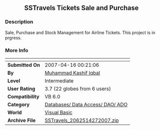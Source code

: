 ﻿<div align="center">

## SSTravels Tickets Sale and Purchase


</div>

### Description

Sale, Purchase and Stock Management for Airline Tickets. This project is in prgress.
 
### More Info
 


<span>             |<span>
---                |---
**Submitted On**   |2007-04-16 00:21:06
**By**             |[Muhammad Kashif Iqbal](https://github.com/Planet-Source-Code/PSCIndex/blob/master/ByAuthor/muhammad-kashif-iqbal.md)
**Level**          |Intermediate
**User Rating**    |3.7 (22 globes from 6 users)
**Compatibility**  |VB 6\.0
**Category**       |[Databases/ Data Access/ DAO/ ADO](https://github.com/Planet-Source-Code/PSCIndex/blob/master/ByCategory/databases-data-access-dao-ado__1-6.md)
**World**          |[Visual Basic](https://github.com/Planet-Source-Code/PSCIndex/blob/master/ByWorld/visual-basic.md)
**Archive File**   |[SSTravels\_2062514272007\.zip](https://github.com/Planet-Source-Code/muhammad-kashif-iqbal-sstravels-tickets-sale-and-purchase__1-68457/archive/master.zip)








